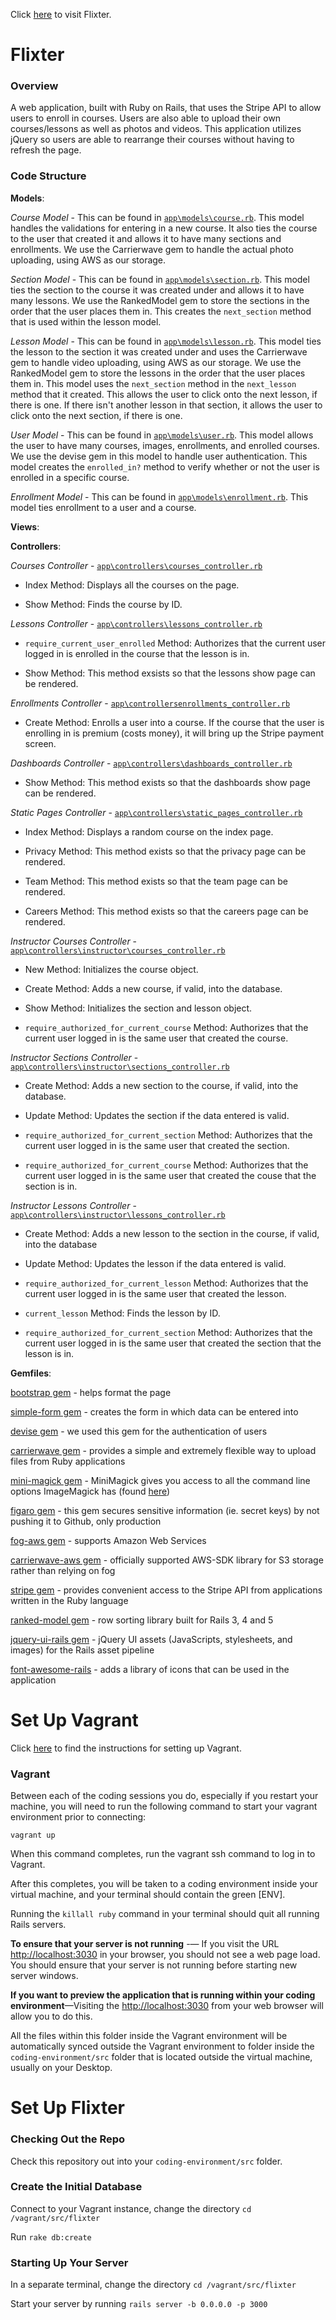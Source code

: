Click [here](https://flixter-zoe-kramer.herokuapp.com/) to visit Flixter. 

# Flixter

### Overview

A web application, built with Ruby on Rails, that uses the Stripe API to allow users to enroll in courses. Users are also able to upload their own courses/lessons as well as photos and videos. This application utilizes jQuery so users are able to rearrange their courses without having to refresh the page. 

### Code Structure

**Models**: 

*Course Model* - This can be found in [`app\models\course.rb`](https://github.com/ZoeBKramer/flixter/blob/master/app/models/course.rb). This model handles the validations for entering in a new course. It also ties the course to the user that created it and allows it to have many sections and enrollments. We use the Carrierwave gem to handle the actual photo uploading, using AWS as our storage.

*Section Model* - This can be found in [`app\models\section.rb`](https://github.com/ZoeBKramer/flixter/blob/master/app/models/section.rb). This model ties the section to the course it was created under and allows it to have many lessons. We use the RankedModel gem to store the sections in the order that the user places them in. This creates the `next_section` method that is used within the lesson model. 

*Lesson Model* - This can be found in [`app\models\lesson.rb`](https://github.com/ZoeBKramer/flixter/blob/master/app/models/lesson.rb). This model ties the lesson to the section it was created under and uses the Carrierwave gem to handle video uploading, using AWS as our storage. We use the RankedModel gem to store the lessons in the order that the user places them in. This model uses the `next_section` method in the `next_lesson` method that it created. This allows the user to click onto the next lesson, if there is one. If there isn't another lesson in that section, it allows the user to click onto the next section, if there is one. 

*User Model* - This can be found in [`app\models\user.rb`](https://github.com/ZoeBKramer/flixter/blob/master/app/models/user.rb). This model allows the user to have many courses, images, enrollments, and enrolled courses. We use the devise gem in this model to handle user authentication. This model creates the `enrolled_in?` method to verify whether or not the user is enrolled in a specific course.

*Enrollment Model* - This can be found in [`app\models\enrollment.rb`](https://github.com/ZoeBKramer/flixter/blob/master/app/models/enrollment.rb). This model ties enrollment to a user and a course.

**Views**:

**Controllers**: 

*Courses Controller* - [`app\controllers\courses_controller.rb`](https://github.com/ZoeBKramer/flixter/blob/master/app/controllers/courses_controller.rb)

* Index Method: Displays all the courses on the page.

* Show Method: Finds the course by ID.

*Lessons Controller* - [`app\controllers\lessons_controller.rb`](https://github.com/ZoeBKramer/flixter/blob/master/app/controllers/lessons_controller.rb)

* `require_current_user_enrolled` Method: Authorizes that the current user logged in is enrolled in the course that the lesson is in. 

* Show Method: This method exsists so that the lessons show page can be rendered.  

*Enrollments Controller* - [`app\controllersenrollments_controller.rb`](https://github.com/ZoeBKramer/flixter/blob/master/app/controllers/enrollments_controller.rb)

* Create Method: Enrolls a user into a course. If the course that the user is enrolling in is premium (costs money), it will bring up the Stripe payment screen.  

*Dashboards Controller* - [`app\controllers\dashboards_controller.rb`](https://github.com/ZoeBKramer/flixter/blob/master/app/controllers/dashboards_controller.rb)

* Show Method: This method exists so that the dashboards show page can be rendered.  

*Static Pages Controller* - [`app\controllers\static_pages_controller.rb`](https://github.com/ZoeBKramer/flixter/blob/master/app/controllers/static_pages_controller.rb)

* Index Method: Displays a random course on the index page. 

* Privacy Method: This method exists so that the privacy page can be rendered.

* Team Method: This method exists so that the team page can be rendered.

* Careers Method: This method exists so that the careers page can be rendered.

*Instructor Courses Controller* - [`app\controllers\instructor\courses_controller.rb`](https://github.com/ZoeBKramer/flixter/blob/master/app/controllers/instructor/courses_controller.rb)

* New Method: Initializes the course object.

* Create Method: Adds a new course, if valid, into the database.

* Show Method: Initializes the section and lesson object.

* `require_authorized_for_current_course` Method: Authorizes that the current user logged in is the same user that created the course.

*Instructor Sections Controller* - [`app\controllers\instructor\sections_controller.rb`](https://github.com/ZoeBKramer/flixter/blob/master/app/controllers/instructor/sections_controller.rb)

* Create Method: Adds a new section to the course, if valid, into the database.

* Update Method: Updates the section if the data entered is valid.

* `require_authorized_for_current_section` Method: Authorizes that the current user logged in is the same user that created the  section.

* `require_authorized_for_current_course` Method: Authorizes that the current user logged in is the same user that created the couse that the section is in. 

*Instructor Lessons Controller* - [`app\controllers\instructor\lessons_controller.rb`](https://github.com/ZoeBKramer/flixter/blob/master/app/controllers/instructor/lessons_controller.rb)

* Create Method: Adds a new lesson to the section in the course, if valid, into the database

* Update Method: Updates the lesson if the data entered is valid. 

* `require_authorized_for_current_lesson` Method: Authorizes that the current user logged in is the same user that created the lesson.

* `current_lesson` Method: Finds the lesson by ID.

* `require_authorized_for_current_section` Method: Authorizes that the current user logged in is the same user that created the section that the lesson is in.

**Gemfiles**:

[bootstrap gem](https://github.com/twbs/bootstrap-rubygem) - helps format the page

[simple-form gem](https://github.com/plataformatec/simple_form) - creates the form in which data can be entered into

[devise gem](https://github.com/plataformatec/devise) - we used this gem for the authentication of users

[carrierwave gem](https://github.com/carrierwaveuploader/carrierwave) - provides a simple and extremely flexible way to upload files from Ruby applications

[mini-magick gem](https://github.com/minimagick/minimagick) - MiniMagick gives you access to all the command line options ImageMagick has (found [here](http://www.imagemagick.org/script/command-line-options.php))

[figaro gem](https://github.com/laserlemon/figaro) - this gem secures sensitive information (ie. secret keys) by not pushing it to Github, only production 

[fog-aws gem](https://github.com/fog/fog-aws) - supports Amazon Web Services

[carrierwave-aws gem](https://github.com/sorentwo/carrierwave-aws) - officially supported AWS-SDK library for S3 storage rather than relying on fog

[stripe gem](https://github.com/stripe/stripe-ruby) - provides convenient access to the Stripe API from applications written in the Ruby language

[ranked-model gem](https://github.com/mixonic/ranked-model) - row sorting library built for Rails 3, 4 and 5

[jquery-ui-rails gem](https://github.com/jquery-ui-rails/jquery-ui-rails) - jQuery UI assets (JavaScripts, stylesheets, and images) for the Rails asset pipeline

[font-awesome-rails](https://github.com/bokmann/font-awesome-rails) - adds a library of icons that can be used in the application

# Set Up Vagrant

Click [here](https://github.com/university-bootcamp/coding-environment/blob/master/windows-vagrant.md) to find the instructions for setting up Vagrant.

### Vagrant

Between each of the coding sessions you do, especially if you restart your machine, you will need to run the following command to start your vagrant environment prior to connecting:

`vagrant up`

When this command completes, run the vagrant ssh command to log in to Vagrant.

After this completes, you will be taken to a coding environment inside your virtual machine, and your terminal should contain the green [ENV].

Running the `killall ruby` command in your terminal should quit all running Rails servers.

**To ensure that your server is not running** -— If you visit the URL [http://localhost:3030](http://localhost:3030) in your browser, you should not see a web page load. You should ensure that your server is not running before starting new server windows.

**If you want to preview the application that is running within your coding environment**—Visiting the [http://localhost:3030](http://localhost:3030) from your web browser will allow you to do this.

All the files within this folder inside the Vagrant environment will be automatically synced outside the Vagrant environment to folder inside the `coding-environment/src` folder that is located outside the virtual machine, usually on your Desktop.

# Set Up Flixter

### Checking Out the Repo

Check this repository out into your `coding-environment/src` folder. 

### Create the Initial Database

Connect to your Vagrant instance, change the directory `cd /vagrant/src/flixter`

Run `rake db:create`

### Starting Up Your Server

In a separate terminal, change the directory `cd /vagrant/src/flixter`

Start your server by running `rails server -b 0.0.0.0 -p 3000`

